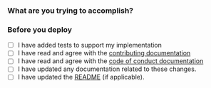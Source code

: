 ### What are you trying to accomplish?

<!-- Optional: add instructions to describe how to test -->

### Before you deploy

- [ ] I have added tests to support my implementation
- [ ] I have read and agree with
  the [contributing documentation](https://github.com/Shopify/checkout-sheet-kit-android/blob/main/.github/CONTRIBUTING.md)
- [ ] I have read and agree with
  the [code of conduct documentation](https://github.com/Shopify/checkout-sheet-kit-android/blob/main/.github/CODE_OF_CONDUCT.md)
- [ ] I have updated any documentation related to these changes.
- [ ] I have updated the [README](https://github.com/Shopify/checkout-sheet-kit-android/blob/main/README.md) (if applicable).
